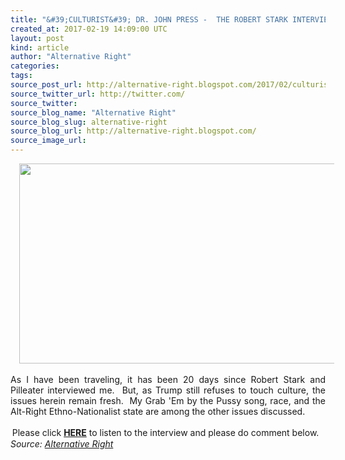```yaml
---
title: "&#39;CULTURIST&#39; DR. JOHN PRESS -  THE ROBERT STARK INTERVIEW"
created_at: 2017-02-19 14:09:00 UTC
layout: post
kind: article
author: "Alternative Right"
categories: 
tags: 
source_post_url: http://alternative-right.blogspot.com/2017/02/culturist-dr-john-press-robert-stark.html
source_twitter_url: http://twitter.com/
source_twitter: 
source_blog_name: "Alternative Right"
source_blog_slug: alternative-right
source_blog_url: http://alternative-right.blogspot.com/
source_image_url: 
---
```

<div dir="ltr" style="text-align: left;" trbidi="on"><div class="separator" style="clear: both; text-align: center;"><a href="https://4.bp.blogspot.com/-cgEMgwfp8Q4/WKmp8TcybLI/AAAAAAAAAl4/PrKLTdzplYspOcT7gQGDh42-wxxH3poewCLcB/s1600/FINALStarkPress.jpg" imageanchor="1" style="margin-left: 1em; margin-right: 1em;"><img border="0" height="320" src="https://4.bp.blogspot.com/-cgEMgwfp8Q4/WKmp8TcybLI/AAAAAAAAAl4/PrKLTdzplYspOcT7gQGDh42-wxxH3poewCLcB/s400/FINALStarkPress.jpg" width="550" /></a></div><div class="separator" style="clear: both; text-align: left;"><br /></div><div class="separator" style="clear: both; text-align: justify;">As I have been traveling, it has been 20 days since Robert Stark and Pilleater interviewed me. &nbsp;But, as Trump still refuses to touch culture, the issues herein remain fresh. &nbsp;My Grab 'Em by the Pussy song, race, and the Alt-Right Ethno-Nationalist state are among the other issues discussed.</div><div style="text-align: center;"><br />Please click&nbsp;<a href="http://www.starktruthradio.com/?p=3688" target="_blank"><b>HERE</b></a>&nbsp;to listen to the interview and please do comment below. &nbsp;</div></div><img src="http://feeds.feedburner.com/~r/blogspot/SBfLZ/~4/JBN-ms4fAG8" height="1" width="1" alt=""/><div class="">
    <i>Source: <a href="http://alternative-right.blogspot.com/">Alternative Right</a></i>
</div>
